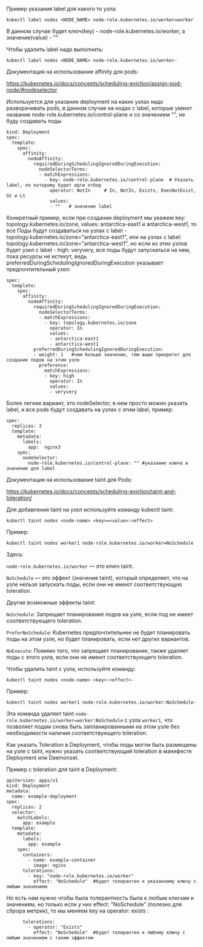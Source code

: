Пример указания label для какого то узла:
```
kubectl label nodes <NODE_NAME> node-role.kubernetes.io/worker=worker
```
В данном случае будет ключ(key) - node-role.kubernetes.io/worker, а значение(value) - ""

Чтобы удалить label надо выполнить:
```
kubectl label nodes <NODE_NAME> node-role.kubernetes.io/worker-
```
Документация на использование affinity для pods:

https://kubernetes.io/docs/concepts/scheduling-eviction/assign-pod-node/#nodeselector

Используется для указание deployment на каких узлах надо разворачивать pods, в данном случае на нодах с label, которые умеют название node-role.kubernetes.io/control-plane и со значением "", не 
буду создавать поды
```
kind: Deployment
spec:
  template:
    spec:
      affinity:
        nodeAffinity:
          requiredDuringSchedulingIgnoredDuringExecution:
            nodeSelectorTerms:
            - matchExpressions:
              - key: node-role.kubernetes.io/control-plane  # Указать label, по которому будет идти отбор
                operator: NotIn     # In, NotIn, Exists, DoesNotExist, Gt и Lt
                values:
                - ""   # значение label
```
Конкретный пример, если при создании deployment мы укажем key: topology.kubernetes.io/zone, values: antarctica-east1 и antarctica-west1, то все Поды будут создаваться на узлах с label - topology.kubernetes.io/zone="antarctica-east1", или на узлах с label: topology.kubernetes.io/zone="antarctica-west1", но если из этих узлов будет узел с label - high: veryvery, все поды будут запускаться на нем, 
пока ресурсы не истекут, ведь preferredDuringSchedulingIgnoredDuringExecution указывает предпочтительный узел:
```
spec:
  template:
    spec:
      affinity:
        nodeAffinity:
          requiredDuringSchedulingIgnoredDuringExecution:
            nodeSelectorTerms:
            - matchExpressions:
              - key: topology.kubernetes.io/zone
                operator: In
                values:
                - antarctica-east1
                - antarctica-west1
          preferredDuringSchedulingIgnoredDuringExecution:
          - weight: 1   #чем больше значение, тем выше приоритет для создание подов на этом узле
            preference:
              matchExpressions:
              - key: high
                operator: In
                values:
                - veryvery
```
Более легкие вариант, это nodeSelector, в нем просто можно указать label, и все pods будут создавать на узлах с этим label, пример:
```
spec:
  replicas: 3
  template:
    metadata:
      labels:
        app:  nginx3
    spec:
      nodeSelector:
        node-role.kubernetes.io/control-plane: "" #указание ключа и значение для label
```
Документация на использование taint для Pods: 

https://kubernetes.io/docs/concepts/scheduling-eviction/taint-and-toleration/

Для добавления taint на узел используйте команду kubectl taint:
```
kubectl taint nodes <node-name> <key>=<value>:<effect>
````
Пример:
```
kubectl taint nodes worker1 node-role.kubernetes.io/worker=NoSchedule
```
Здесь: 

`node-role.kubernetes.io/worker` — это ключ taint.

`NoSchedule` — это эффект (значение taint), который определяет, что на узле нельзя запускать поды, если они не имеют соответствующую toleration.

Другие возможные эффекты taint:

`NoSchedule`: Запрещает планирование подов на узле, если под не имеет соответствующего toleration.

`PreferNoSchedule`: Kubernetes предпочтительнее не будет планировать поды на этом узле, но будет планировать, если нет других вариантов.

`NoExecute`: Помимо того, что запрещает планирование, также удаляет поды с этого узла, если они не имеют соответствующего toleration.

Чтобы удалить taint с узла, используйте команду:
```
kubectl taint nodes <node-name> <key>:<effect>-
```

Пример:
```
kubectl taint nodes worker1 node-role.kubernetes.io/worker:NoSchedule-
```
Эта команда удаляет taint `node-role.kubernetes.io/worker=worker:NoSchedule` с узла `worker1`, что позволяет подам снова быть запланированными на этом узле без необходимости наличия соответствующего toleration.

Как указать Toleration в Deployment, чтобы поды могли быть размещены на узле с taint, нужно указать соответствующий toleration в манифесте Deployment или Daemonset.

Пример с toleration для taint в Deployment:
```
apiVersion: apps/v1
kind: Deployment
metadata:
  name: example-deployment
spec:
  replicas: 2
  selector:
    matchLabels:
      app: example
  template:
    metadata:
      labels:
        app: example
    spec:
      containers:
        - name: example-container
          image: nginx
      tolerations:
        - key: "node-role.kubernetes.io/worker"
          effect: "NoSchedule"  #будет толерантен к указанному ключу с любым значением
```
Но есть нам нужно чтобы была толерантность была к любым ключам и значениям, но только если у них effect: "NoSchedule" (полезно для сброра метрик), то мы меняем key на operator: exists :
```
      tolerations:
        - operator: "Exists"    
          effect: "NoSchedule"  #будет толерантен к любому ключу с любым значением с таким эффектом
```
